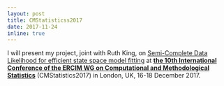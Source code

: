 ```yaml
---
layout: post
title: CMStatisticss2017
date: 2017-11-24
inline: true
---
```


I will present my project, joint with Ruth King, on [Semi-Complete Data Likelihood for efficient state space model fitting](/projects/3_project.markdown) at [__the 10th International Conference of the ERCIM WG on Computational and Methodological Statistics__](http://www.cmstatistics.org/CMStatistics2017/) (CMStatistics2017) in London, UK, 16-18 December 2017.

